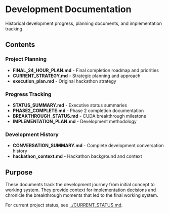 # Development Documentation

Historical development progress, planning documents, and implementation tracking.

## Contents

### Project Planning
- **FINAL_24_HOUR_PLAN.md** - Final completion roadmap and priorities
- **CURRENT_STRATEGY.md** - Strategic planning and approach
- **execution_plan.md** - Original hackathon strategy

### Progress Tracking
- **STATUS_SUMMARY.md** - Executive status summaries
- **PHASE2_COMPLETE.md** - Phase 2 completion documentation
- **BREAKTHROUGH_STATUS.md** - CUDA breakthrough milestone
- **IMPLEMENTATION_PLAN.md** - Development methodology

### Development History
- **CONVERSATION_SUMMARY.md** - Complete development conversation history
- **hackathon_context.md** - Hackathon background and context

## Purpose

These documents track the development journey from initial concept to working system. They provide context for implementation decisions and chronicle the breakthrough moments that led to the final working system.

For current project status, see [../CURRENT_STATUS.md](../CURRENT_STATUS.md).